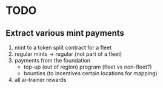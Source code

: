 # TODO

## Extract various mint payments
1. mint to a token split contract for a fleet
2. regular mints -> regular (not part of a fleet)
3. payments from the foundation
    - top-up (out of region) program (fleet vs non-fleet?)
    - bounties (to incentives certain locations for mapping)
4. all ai-trainer rewards
